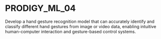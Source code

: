 # PRODIGY_ML_04

Develop a hand gesture recognition model that can accurately identify and classify different hand gestures from image or video data, enabling intuitive human-computer interaction and gesture-based control systems.
